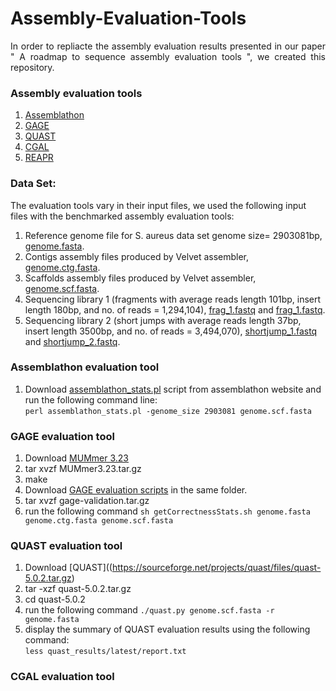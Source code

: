 # Assembly-Evaluation-Tools
<p align="justify">
In order to repliacte the assembly evaluation results presented in our paper " A roadmap to sequence assembly evaluation tools ", we created this repository.

### Assembly evaluation tools
1. [Assemblathon](https://github.com/KorfLab/Assemblathon)
2. [GAGE](http://gage.cbcb.umd.edu/results/gage-validation.tar.gz)
3. [QUAST](https://sourceforge.net/projects/quast/files/quast-5.0.2.tar.gz)
4. [CGAL](https://pachterlab.github.io/cgal/)
5. [REAPR](https://www.sanger.ac.uk/science/tools/reapr)

### Data Set:
The evaluation tools vary in their input files, we used the following input files with the benchmarked assembly evaluation tools:
1. Reference genome file for S. aureus data set genome size= 2903081bp, [genome.fasta](http://gage.cbcb.umd.edu/data/Staphylococcus_aureus/Data.original/genome.fasta).
2. Contigs assembly files produced by Velvet assembler, [genome.ctg.fasta](http://gage.cbcb.umd.edu/data/Staphylococcus_aureus).
3. Scaffolds assembly files produced by Velvet assembler, [genome.scf.fasta](http://gage.cbcb.umd.edu/data/Staphylococcus_aureus).
4. Sequencing library 1 (fragments with average reads length 101bp, insert length 180bp, and no. of reads = 1,294,104),          [frag_1.fastq](http://gage.cbcb.umd.edu/data/Staphylococcus_aureus/Data.original/frag_1.fastq.gz) and [frag_1.fastq](http://gage.cbcb.umd.edu/data/Staphylococcus_aureus/Data.original/frag_2.fastq.gz).
5. Sequencing library 2 (short jumps with average reads length 37bp, insert length 3500bp, and no. of reads = 3,494,070),          [shortjump_1.fastq](http://gage.cbcb.umd.edu/data/Staphylococcus_aureus/Data.original/shortjump_1.fastq.gz) and [shortjump_2.fastq](http://gage.cbcb.umd.edu/data/Staphylococcus_aureus/Data.original/shortjump_2.fastq.gz).

### Assemblathon evaluation tool
1. Download [assemblathon_stats.pl](https://github.com/KorfLab/Assemblathon/blob/master/assemblathon_stats.pl) script from assemblathon website and run the following command line:<br/> `perl assemblathon_stats.pl -genome_size 2903081 genome.scf.fasta` 

### GAGE evaluation tool 
1. Download [MUMmer 3.23](http://sourceforge.net/projects/mummer/files%2Fmummer%2F3.23/)
2. tar xvzf MUMmer3.23.tar.gz
3. make
4. Download [GAGE evaluation scripts](http://gage.cbcb.umd.edu/results/gage-validation.tar.gz) in the same folder. 
5. tar xvzf gage-validation.tar.gz
6. run the following command `sh getCorrectnessStats.sh genome.fasta genome.ctg.fasta genome.scf.fasta`
 
### QUAST evaluation tool 
1. Download [QUAST]((https://sourceforge.net/projects/quast/files/quast-5.0.2.tar.gz)
2. tar -xzf quast-5.0.2.tar.gz
3. cd quast-5.0.2
4. run the following command `./quast.py genome.scf.fasta -r genome.fasta`
5. display the summary of QUAST evaluation results using the following command: <br/> `less quast_results/latest/report.txt` 

### CGAL evaluation tool
